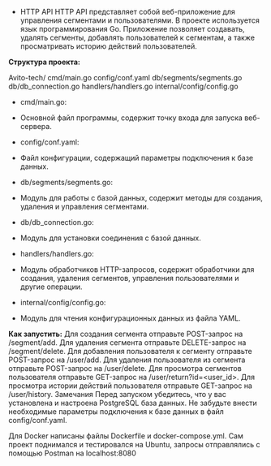 * HTTP API
 HTTP API представляет собой веб-приложение для управления сегментами и пользователями. В проекте используется язык программирования Go. Приложение позволяет создавать, удалять сегменты, добавлять пользователей к сегментам, а также просматривать историю действий пользователей.

**Структура проекта:**

Avito-tech/
  cmd/main.go
  config/conf.yaml
  db/segments/segments.go
  db/db_connection.go
  handlers/handlers.go
  internal/config/config.go
* cmd/main.go: 
- Основной файл программы, содержит точку входа для запуска веб-сервера.
* config/conf.yaml: 
- Файл конфигурации, содержащий параметры подключения к базе данных.
* db/segments/segments.go:
- Модуль для работы с базой данных, содержит методы для создания, удаления и управления сегментами.
* db/db_connection.go: 
- Модуль для установки соединения с базой данных.
* handlers/handlers.go: 
- Модуль обработчиков HTTP-запросов, содержит обработчики для создания, удаления сегментов, управления пользователями и другие операции.
* internal/config/config.go: 
- Модуль для чтения конфигурационных данных из файла YAML.

 

 
**Как запустить:**
Для создания сегмента отправьте POST-запрос на /segment/add.
Для удаления сегмента отправьте DELETE-запрос на /segment/delete.
Для добавления пользователя к сегменту отправьте POST-запрос на /user/add.
Для удаления пользователя из сегмента отправьте POST-запрос на /user/delete.
Для просмотра сегментов пользователя отправьте GET-запрос на /user/return?id=<user_id>.
Для просмотра истории действий пользователя отправьте GET-запрос на /user/history.
Замечания
Перед запуском убедитесь, что у вас установлена и настроена PostgreSQL база данных.
Не забудьте внести необходимые параметры подключения к базе данных в файл config/conf.yaml.

Для Docker написаны файлы Dockerfile и docker-compose.yml. Сам проект поднимался и тестировался на Ubuntu, запросы отправлялись с помощью Postman на localhost:8080
